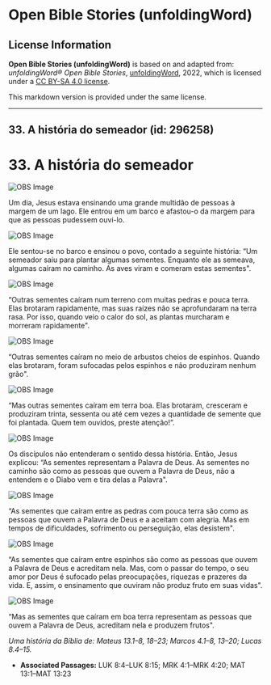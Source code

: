 # Open Bible Stories (unfoldingWord)

## License Information

**Open Bible Stories (unfoldingWord)** is based on and adapted from: _unfoldingWord® Open Bible Stories_, [unfoldingWord](https://unfoldingword.org/utw), 2022, which is licensed under a [CC BY-SA 4.0 license](https://creativecommons.org/licenses/by-sa/4.0/legalcode.en).

This markdown version is provided under the same license.



--------------------------------

## 33. A história do semeador (id: 296258)

33\. A história do semeador
===========================

![OBS Image](https://cdn.door43.org/obs/jpg/360px/obs-en-33-01.jpg)

Um dia, Jesus estava ensinando uma grande multidão de pessoas à margem de um lago. Ele entrou em um barco e afastou\-o da margem para que as pessoas pudessem ouvi\-lo.

![OBS Image](https://cdn.door43.org/obs/jpg/360px/obs-en-33-02.jpg)

Ele sentou\-se no barco e ensinou o povo, contado a seguinte história: “Um semeador saiu para plantar algumas sementes. Enquanto ele as semeava, algumas caíram no caminho. As aves viram e comeram estas sementes".

![OBS Image](https://cdn.door43.org/obs/jpg/360px/obs-en-33-03.jpg)

“Outras sementes caíram num terreno com muitas pedras e pouca terra. Elas brotaram rapidamente, mas suas raízes não se aprofundaram na terra rasa. Por isso, quando veio o calor do sol, as plantas murcharam e morreram rapidamente".

![OBS Image](https://cdn.door43.org/obs/jpg/360px/obs-en-33-04.jpg)

“Outras sementes caíram no meio de arbustos cheios de espinhos. Quando elas brotaram, foram sufocadas pelos espinhos e não produziram nenhum grão".

![OBS Image](https://cdn.door43.org/obs/jpg/360px/obs-en-33-05.jpg)

“Mas outras sementes caíram em terra boa. Elas brotaram, cresceram e produziram trinta, sessenta ou até cem vezes a quantidade de semente que foi plantada. Quem tem ouvidos, preste atenção!”.

![OBS Image](https://cdn.door43.org/obs/jpg/360px/obs-en-33-06.jpg)

Os discípulos não entenderam o sentido dessa história. Então, Jesus explicou: “As sementes representam a Palavra de Deus. As sementes no caminho são como as pessoas que ouvem a Palavra de Deus, não a entendem e o Diabo vem e tira delas a Palavra".

![OBS Image](https://cdn.door43.org/obs/jpg/360px/obs-en-33-07.jpg)

“As sementes que caíram entre as pedras com pouca terra são como as pessoas que ouvem a Palavra de Deus e a aceitam com alegria. Mas em tempos de dificuldades, sofrimento ou perseguição, elas desistem".

![OBS Image](https://cdn.door43.org/obs/jpg/360px/obs-en-33-08.jpg)

“As sementes que caíram entre espinhos são como as pessoas que ouvem a Palavra de Deus e acreditam nela. Mas, com o passar do tempo, o seu amor por Deus é sufocado pelas preocupações, riquezas e prazeres da vida. E, assim, o ensinamento que ouviram não produz fruto em suas vidas".

![OBS Image](https://cdn.door43.org/obs/jpg/360px/obs-en-33-09.jpg)

“Mas as sementes que caíram em boa terra representam as pessoas que ouvem a Palavra de Deus, acreditam nela e produzem frutos".

*Uma história da Bíblia de: Mateus 13\.1–8, 18–23; Marcos 4\.1–8, 13–20; Lucas 8\.4–15\.*

* **Associated Passages:** LUK 8:4–LUK 8:15; MRK 4:1–MRK 4:20; MAT 13:1–MAT 13:23

